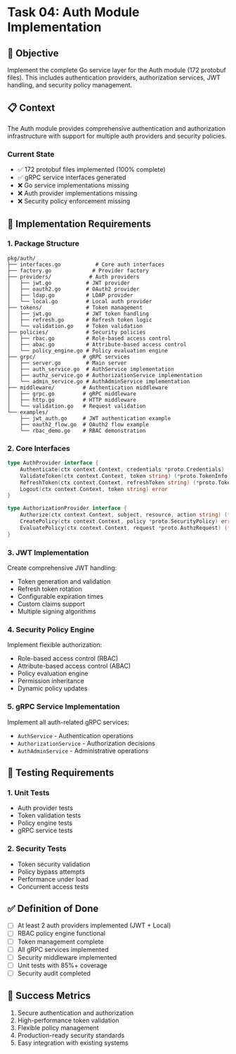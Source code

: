 <!-- file: tasks/04-auth-module-implementation.md -->
<!-- version: 1.0.0 -->
<!-- guid: f4g4h4i4-d4e4-7f7g-1b1c-456789012def -->

# Task 04: Auth Module Implementation

## 🎯 Objective

Implement the complete Go service layer for the Auth module (172 protobuf
files). This includes authentication providers, authorization services, JWT
handling, and security policy management.

## 📋 Context

The Auth module provides comprehensive authentication and authorization
infrastructure with support for multiple auth providers and security policies.

### Current State

- ✅ 172 protobuf files implemented (100% complete)
- ✅ gRPC service interfaces generated
- ❌ Go service implementations missing
- ❌ Auth provider implementations missing
- ❌ Security policy enforcement missing

## 🔧 Implementation Requirements

### 1. Package Structure

```text
pkg/auth/
├── interfaces.go           # Core auth interfaces
├── factory.go             # Provider factory
├── providers/            # Auth providers
│   ├── jwt.go           # JWT provider
│   ├── oauth2.go        # OAuth2 provider
│   ├── ldap.go          # LDAP provider
│   └── local.go         # Local auth provider
├── tokens/              # Token management
│   ├── jwt.go           # JWT token handling
│   ├── refresh.go       # Refresh token logic
│   └── validation.go    # Token validation
├── policies/            # Security policies
│   ├── rbac.go          # Role-based access control
│   ├── abac.go          # Attribute-based access control
│   └── policy_engine.go # Policy evaluation engine
├── grpc/               # gRPC services
│   ├── server.go        # Main server
│   ├── auth_service.go  # AuthService implementation
│   ├── authz_service.go # AuthorizationService implementation
│   └── admin_service.go # AuthAdminService implementation
├── middleware/         # Authentication middleware
│   ├── grpc.go         # gRPC middleware
│   ├── http.go         # HTTP middleware
│   └── validation.go   # Request validation
└── examples/
    ├── jwt_auth.go     # JWT authentication example
    ├── oauth2_flow.go  # OAuth2 flow example
    └── rbac_demo.go    # RBAC demonstration
```

### 2. Core Interfaces

```go
type AuthProvider interface {
    Authenticate(ctx context.Context, credentials *proto.Credentials) (*proto.AuthResult, error)
    ValidateToken(ctx context.Context, token string) (*proto.TokenInfo, error)
    RefreshToken(ctx context.Context, refreshToken string) (*proto.TokenPair, error)
    Logout(ctx context.Context, token string) error
}

type AuthorizationProvider interface {
    Authorize(ctx context.Context, subject, resource, action string) (*proto.AuthzResult, error)
    CreatePolicy(ctx context.Context, policy *proto.SecurityPolicy) error
    EvaluatePolicy(ctx context.Context, request *proto.AuthzRequest) (*proto.AuthzResult, error)
}
```

### 3. JWT Implementation

Create comprehensive JWT handling:

- Token generation and validation
- Refresh token rotation
- Configurable expiration times
- Custom claims support
- Multiple signing algorithms

### 4. Security Policy Engine

Implement flexible authorization:

- Role-based access control (RBAC)
- Attribute-based access control (ABAC)
- Policy evaluation engine
- Permission inheritance
- Dynamic policy updates

### 5. gRPC Service Implementation

Implement all auth-related gRPC services:

- `AuthService` - Authentication operations
- `AuthorizationService` - Authorization decisions
- `AuthAdminService` - Administrative operations

## 🧪 Testing Requirements

### 1. Unit Tests

- Auth provider tests
- Token validation tests
- Policy engine tests
- gRPC service tests

### 2. Security Tests

- Token security validation
- Policy bypass attempts
- Performance under load
- Concurrent access tests

## ✅ Definition of Done

- [ ] At least 2 auth providers implemented (JWT + Local)
- [ ] RBAC policy engine functional
- [ ] Token management complete
- [ ] All gRPC services implemented
- [ ] Security middleware implemented
- [ ] Unit tests with 85%+ coverage
- [ ] Security audit completed

## 🎯 Success Metrics

1. Secure authentication and authorization
2. High-performance token validation
3. Flexible policy management
4. Production-ready security standards
5. Easy integration with existing systems

